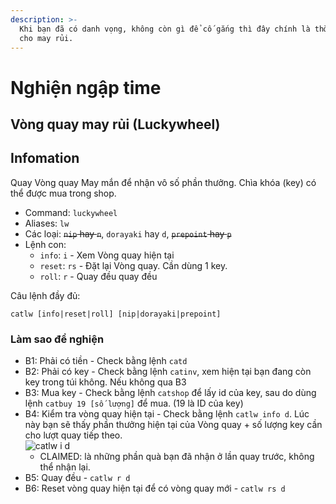 ```yaml
---
description: >-
  Khi bạn đã có danh vọng, không còn gì để cố gắng thì đây chính là thời gian
  cho may rủi.
---
```


# Nghiện ngập time

## Vòng quay may rủi (Luckywheel)

## Infomation

Quay Vòng quay May mắn để nhận vô số phần thưởng. Chìa khóa (key) có thể được mua trong shop.

* Command: `luckywheel`
* Aliases: `lw`
* Các loại: ~~`nip` hay `n`~~, `dorayaki` hay `d`, ~~`prepoint` hay `p`~~
* Lệnh con:
  * `info`: `i` - Xem Vòng quay hiện tại
  * `reset`: `rs` - Đặt lại Vòng quay. Cần dùng 1 key.
  * `roll`: `r` - Quay đều quay đều

Câu lệnh đầy đủ:

```
catlw [info|reset|roll] [nip|dorayaki|prepoint]
```

### Làm sao để nghiện

* B1: Phải có tiền - Check bằng lệnh `catd`
* B2: Phải có key - Check bằng lệnh `catinv`, xem hiện tại bạn đang còn key trong túi không. Nếu không qua B3
* B3: Mua key - Check bằng lệnh `catshop` để lấy id của key, sau do dùng lệnh `catbuy 19 [số lượng]` để mua. (19 là ID của key)
* B4: Kiểm tra vòng quay hiện tại - Check bằng lệnh `catlw info d`. Lúc này bạn sẽ thấy phần thưởng hiện tại của Vòng quay + số lượng key cần cho lượt quay tiếp theo.\
  ![catlw i d](../../.gitbook/assets/catlw\_i\_d.png)
  * CLAIMED: là những phần quà bạn đã nhận ở lần quay trước, không thể nhận lại.
* B5: Quay đều - `catlw r d`
* B6: Reset vòng quay hiện tại để có vòng quay mới - `catlw rs d`
